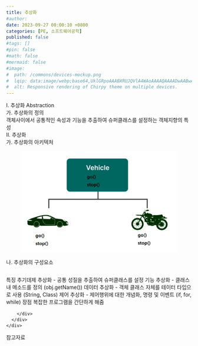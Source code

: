 ```yaml
---
title: 추상화
#author: 
date: 2023-09-27 00:00:10 +0800
categories: [PE, 소프트웨어공학]
published: false
#tags: []
#pin: false
#math: false
#mermaid: false
#image:
#  path: /commons/devices-mockup.png
#  lqip: data:image/webp;base64,UklGRpoAAABXRUJQVlA4WAoAAAAQAAAADwAABwAAQUxQSDIAAAARL0AmbZurmr57yyIiqE8oiG0bejIYEQTgqiDA9vqnsUSI6H+oAERp2HZ65qP/VIAWAFZQOCBCAAAA8AEAnQEqEAAIAAVAfCWkAALp8sF8rgRgAP7o9FDvMCkMde9PK7euH5M1m6VWoDXf2FkP3BqV0ZYbO6NA/VFIAAAA
#  alt: Responsive rendering of Chirpy theme on multiple devices.
---
```


<div class="post-wrap">
  <div class="para">
    <div class="para-title">
      I. 추상화 Abstraction
    </div>
    <div class="para-cntnt">
      <div class="para">
        <div class="para-title">
          가. 추상화의 정의
        </div>
        <div class="para-cntnt">
            객체사이에서 공통적인 속성과 기능을 추출하여 슈퍼클래스를 설정하는 객체지향의 특성
        </div>
      </div>
    </div>
  </div>
  
  <div class="para">
    <div class="para-title">
      II. 추상화
    </div>
    <div class="para-cntnt">
      <div class="para">
        <div class="para-title">
          가. 추상화의 아키텍처
        </div>
        <div class="para-cntnt">
          <figure class="post-figure">
            <img src="/assets/img/posts/추상화.png" alt="추상화">
<!--            <figcaption>Source: Unveiling the Metaverse: Exploring Emerging Trends, Multifaceted Perspectives, and Future Challenges</figcaption>-->
          </figure>
        </div>
      </div>
      <div class="para">
        <div class="para-title">
          나. 추상화의 구성요소
        </div>
        <div class="para-cntnt">
          <table class="post-table">
          </table>
          특징 추기데제
  추상화 - 공통 성질을 추출하여 슈퍼클래스를 설정
  기능 추상화 - 클래스 내 메소드를 정의 (obj.getName())
  데이터 추상화 - 객체 클래스 자체를 테이터 타입으로 사용 (String, Class)
  제어 추상화 - 제어행위에 대한 개념화, 명령 및 이벤트 (if, for, while)
장점
  복잡한 프로그램을 간단하게 해줌

        </div>
      </div>
    </div>
  </div>

  <div class="refr-wrap">
    <div class="refr-title">
        참고자료
    </div>
    <ol class="refr-list">
    <!--    <li>(나현식, 최대선) <a target="_blank" href="https://scienceon.kisti.re.kr/commons/util/originalView.do?cn=JAKO202225948430499&oCn=JAKO202225948430499&dbt=JAKO&journal=NJOU00291864">메타버스 보안 위협 요소 및 대응 방안 검토</a></li>-->
    <!--    <li>(M. Uddin, S. Manickam, H. Ullah, M. Obaidat and A. Dandoush) <a target="_blank" href="https://ieeexplore.ieee.org/abstract/document/10138386">Unveiling the Metaverse: Exploring Emerging Trends, Multifaceted Perspectives, and Future Challenges</a></li>-->
    </ol>
  </div>
</div>
